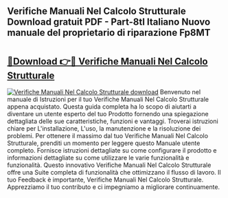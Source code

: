 ## Verifiche Manuali Nel Calcolo Strutturale Download gratuit PDF - Part-8tI Italiano Nuovo manuale del proprietario di riparazione Fp8MT

# <h2><a href="http://dfdvxa3.blite.top/?on=Verifiche+Manuali+Nel+Calcolo+Strutturale">🔗Download 👉🔴 Verifiche Manuali Nel Calcolo Strutturale</a></h2>

[![Verifiche Manuali Nel Calcolo Strutturale download](https://i.imgur.com/lujVjoI.png)](http://dfdvxa3.blite.top/?on=Verifiche+Manuali+Nel+Calcolo+Strutturale)
Benvenuto nel manuale di Istruzioni per il tuo Verifiche Manuali Nel Calcolo Strutturale appena acquistato. Questa guida completa ha lo scopo di aiutarti a diventare un utente esperto del tuo Prodotto fornendo una spiegazione dettagliata delle sue caratteristiche, funzioni e vantaggi. Troverai istruzioni chiare per L'installazione, L'uso, la manutenzione e la risoluzione dei problemi. Per ottenere il massimo dal tuo Verifiche Manuali Nel Calcolo Strutturale, prenditi un momento per leggere questo Manuale utente completo. Fornisce istruzioni dettagliate su come configurare il prodotto e informazioni dettagliate su come utilizzare le varie funzionalità e funzionalità. Questo innovativo Verifiche Manuali Nel Calcolo Strutturale offre una Suite completa di funzionalità che ottimizzano il flusso di lavoro. Il tuo Feedback è importante, Verifiche Manuali Nel Calcolo Strutturale. Apprezziamo il tuo contributo e ci impegniamo a migliorare continuamente.
